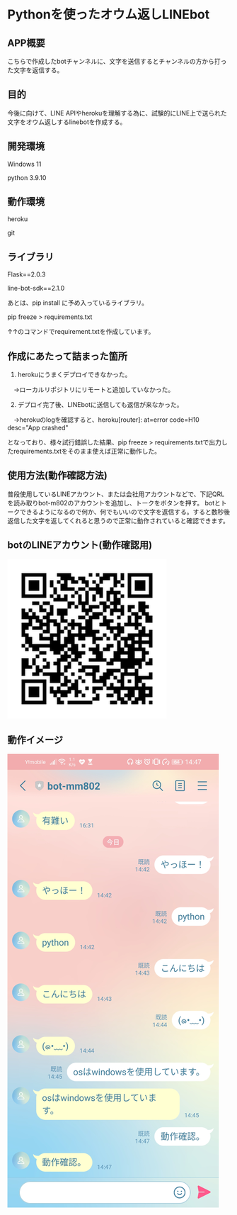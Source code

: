 # Pythonを使ったオウム返しLINEbot
## APP概要
こちらで作成したbotチャンネルに、文字を送信するとチャンネルの方から打った文字を返信する。
## 目的
今後に向けて、LINE APIやherokuを理解する為に、試験的にLINE上で送られた文字をオウム返しするlinebotを作成する。

## 開発環境
Windows 11

python 3.9.10

## 動作環境

heroku

git

## ライブラリ

Flask==2.0.3

line-bot-sdk==2.1.0

あとは、pip install に予め入っているライブラリ。

pip freeze > requirements.txt 

↑↑のコマンドでrequirement.txtを作成しています。

## 作成にあたって詰まった箇所

1. herokuにうまくデプロイできなかった。

　→ローカルリポジトリにリモートと追加していなかった。

2. デプロイ完了後、LINEbotに送信しても返信が来なかった。

　→herokuのlogを確認すると、heroku[router]: at=error code=H10 desc="App crashed"
 
 となっており、様々試行錯誤した結果、pip freeze > requirements.txtで出力したrequirements.txtをそのまま使えば正常に動作した。

## 使用方法(動作確認方法)

普段使用しているLINEアカウント、または会社用アカウントなどで、下記QRLを読み取りbot-m802のアカウントを追加し、トークをボタンを押す。
botとトークできるようになるので何か、何でもいいので文字を返信する。すると数秒後返信した文字を返してくれると思うので正常に動作されていると確認できます。

## botのLINEアカウント(動作確認用)

![画像URL](image/199apzbi.png)

## 動作イメージ

![画像](./image/Screenshot_20220323_144720_jp.naver.line.android.jpg)
